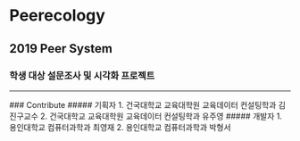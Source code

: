 # Peerecology
## 2019 Peer System
### 학생 대상 설문조사 및 시각화 프로젝트
<hr/>
### Contribute
##### 기획자
1. 건국대학교 교육대학원 교육데이터 컨설팅학과 김진구교수
2. 건국대학교 교육대학원 교육데이터 컨설팅학과 유주영
##### 개발자
1. 용인대학교 컴퓨터과학과 최영재
2. 용인대학교 컴퓨터과학과 박형서
